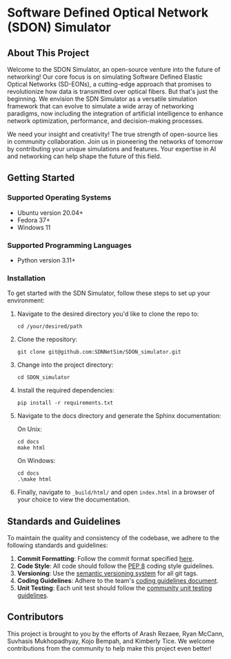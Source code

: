 
# Software Defined Optical Network (SDON) Simulator

## About This Project

Welcome to the SDON Simulator, an open-source venture into the future of networking! Our core focus is on simulating Software Defined Elastic Optical Networks (SD-EONs), a cutting-edge approach that promises to revolutionize how data is transmitted over optical fibers. But that's just the beginning. We envision the SDN Simulator as a versatile simulation framework that can evolve to simulate a wide array of networking paradigms, now including the integration of artificial intelligence to enhance network optimization, performance, and decision-making processes.

We need your insight and creativity! The true strength of open-source lies in community collaboration. Join us in pioneering the networks of tomorrow by contributing your unique simulations and features. Your expertise in AI and networking can help shape the future of this field.

## Getting Started

### Supported Operating Systems

- Ubuntu version 20.04+
- Fedora 37+
- Windows 11

### Supported Programming Languages

- Python version 3.11+

### Installation

To get started with the SDN Simulator, follow these steps to set up your environment:

1. Navigate to the desired directory you'd like to clone the repo to:
   ```
   cd /your/desired/path
   ```
2. Clone the repository:
   ```
   git clone git@github.com:SDNNetSim/SDON_simulator.git
   ```
3. Change into the project directory:
   ```
   cd SDON_simulator
   ```
4. Install the required dependencies:
   ```
   pip install -r requirements.txt
   ```
5. Navigate to the docs directory and generate the Sphinx documentation:

   On Unix:
   ```
   cd docs
   make html
   ```
   On Windows:
   ```
   cd docs
   .\make html
   ```
6. Finally, navigate to `_build/html/` and open `index.html` in a browser of your choice to view the documentation.

## Standards and Guidelines

To maintain the quality and consistency of the codebase, we adhere to the following standards and guidelines:

1. **Commit Formatting**: Follow the commit format specified [here](https://gist.github.com/robertpainsi/b632364184e70900af4ab688decf6f53).
2. **Code Style**: All code should follow the [PEP 8](https://peps.python.org/pep-0008/) coding style guidelines.
3. **Versioning**: Use the [semantic versioning system](https://semver.org/) for all git tags.
4. **Coding Guidelines**: Adhere to the team's [coding guidelines document](https://github.com/SDNNetSim/sdn_simulator/blob/main/CONTRIBUTING.md).
5. **Unit Testing**: Each unit test should follow the [community unit testing guidelines](https://pylonsproject.org/community-unit-testing-guidelines.html).

## Contributors

This project is brought to you by the efforts of Arash Rezaee, Ryan McCann, Suvhasis Mukhopadhyay, Kojo Bempah, and 
Kimberly Tice. We welcome contributions from the community to help make this project even better!
